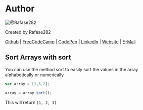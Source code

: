 # Author
![@Rafase282](https://avatars0.githubusercontent.com/Rafase282?&s=128)

Created by Rafase282

[Github](https://github.com/Rafase282) | [FreeCodeCamp](http://www.freecodecamp.com/rafase282) | [CodePen](http://codepen.io/Rafase282/) | [LinkedIn](https://www.linkedin.com/in/rafase282) | [Website](https://rafase282.github.io/) | [E-Mail](mailto:rafase282@gmail.com)

## Sort Arrays with sort
You can use the method sort to easily sort the values in the array alphabetically or numerically

```js
var array = [1,3,2];

array = array.sort();
```

This will return `[1, 2, 3]`
